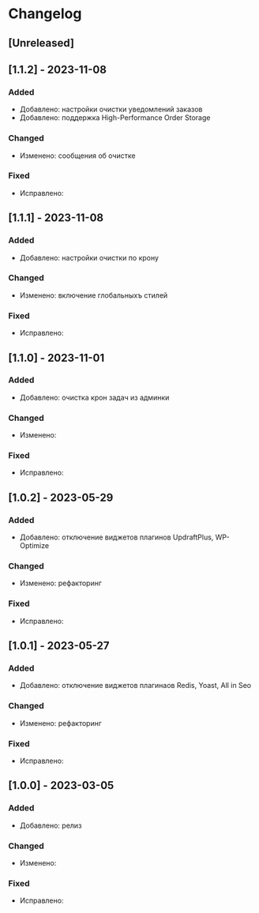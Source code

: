 # Changelog

## [Unreleased]

## [1.1.2] - 2023-11-08

### Added
- Добавлено: настройки очистки уведомлений заказов
- Добавлено: поддержка High-Performance Order Storage

### Changed
- Изменено: сообщения об очистке

### Fixed
- Исправлено:

## [1.1.1] - 2023-11-08

### Added
- Добавлено: настройки очистки по крону

### Changed
- Изменено: включение глобальныхъ стилей

### Fixed
- Исправлено:

## [1.1.0] - 2023-11-01

### Added
- Добавлено: очистка крон задач из админки

### Changed
- Изменено: 

### Fixed
- Исправлено:

## [1.0.2] - 2023-05-29

### Added
- Добавлено: отключение виджетов плагинов UpdraftPlus, WP-Optimize

### Changed
- Изменено: рефакторинг

### Fixed
- Исправлено:

## [1.0.1] - 2023-05-27

### Added
- Добавлено: отключение виджетов плагинаов Redis, Yoast, All in Seo

### Changed
- Изменено: рефакторинг

### Fixed
- Исправлено:

## [1.0.0] - 2023-03-05

### Added
- Добавлено: релиз

### Changed
- Изменено:

### Fixed
- Исправлено:




